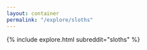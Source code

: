 ```yaml
---
layout: container
permalink: "/explore/sloths"
---
```


<link rel="stylesheet" type="text/css" href="/static/css/explore.css">
{% include explore.html subreddit="sloths" %}
